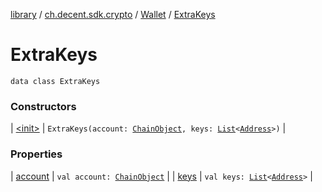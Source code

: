 [library](../../../index.md) / [ch.decent.sdk.crypto](../../index.md) / [Wallet](../index.md) / [ExtraKeys](./index.md)

# ExtraKeys

`data class ExtraKeys`

### Constructors

| [&lt;init&gt;](-init-.md) | `ExtraKeys(account: `[`ChainObject`](../../../ch.decent.sdk.model/-chain-object/index.md)`, keys: `[`List`](https://kotlinlang.org/api/latest/jvm/stdlib/kotlin.collections/-list/index.html)`<`[`Address`](../../-address/index.md)`>)` |

### Properties

| [account](account.md) | `val account: `[`ChainObject`](../../../ch.decent.sdk.model/-chain-object/index.md) |
| [keys](keys.md) | `val keys: `[`List`](https://kotlinlang.org/api/latest/jvm/stdlib/kotlin.collections/-list/index.html)`<`[`Address`](../../-address/index.md)`>` |

